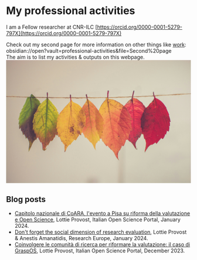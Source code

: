 # My professional activities

I am a Fellow researcher at CNR-ILC [https://orcid.org/0000-0001-5279-797X](https://orcid.org/0000-0001-5279-797X)

Check out my second page for more information on other things like [work](obsidian://open?vault=professional-activities&file=Second%20page): obsidian://open?vault=professional-activities&file=Second%20page    
The aim is to list my activities & outputs on this webpage.
![](attachments/chris-lawton-5IHz5WhosQE-unsplash.jpg)


## Blog posts
- [Capitolo nazionale di CoARA, l'evento a Pisa su riforma della valutazione e Open Science](https://open-science.it/-/capitolo-nazionale-di-coara-l-evento-a-pisa-su-riforma-della-valutazione-e-open-science), Lottie Provost, Italian Open Science Portal, January 2024. 
- [Don't forget the social dimension of research evaluation](https://www.researchprofessionalnews.com/rr-news-europe-views-of-europe-2024-1-don-t-forget-the-social-dimension-of-research-evaluation/ ), Lottie Provost & Anestis Amanatidis, Research Europe, January 2024.  
- [Coinvolgere le comunità di ricerca per riformare la valutazione: il caso di GraspOS](https://open-science.it/article?rpk=279673), Lottie Provost, Italian Open Science Portal, December 2023.

